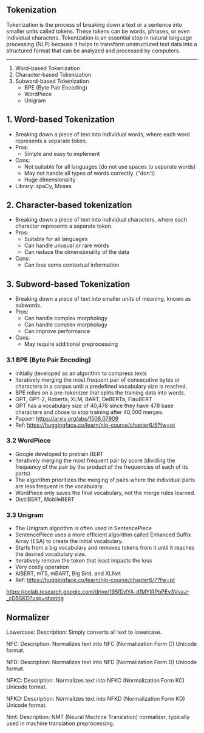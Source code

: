 ## Tokenization

Tokenization is the process of breaking down a text or a sentence into smaller units called tokens. These tokens can be words, phrases, or even individual characters. Tokenization is an essential step in natural language processing (NLP) because it helps to transform unstructured text data into a structured format that can be analyzed and processed by computers.

---

1. Word-based Tokenization
2. Character-based Tokenization
3. Subword-based Tokenization
    - BPE (Byte Pair Encoding)
    - WordPiece
    - Unigram

## 1. Word-based Tokenization

- Breaking down a piece of text into individual words, where each word represents a separate token.
- Pros:
    - Simple and easy to implement
- Cons:
    - Not suitable for all languages (do not use spaces to separate words)
    - May not handle all types of words correctly. ("don't)
    - Huge dimensionality
- Library: spaCy, Moses

## 2. Character-based tokenization

- Breaking down a piece of text into individual characters, where each character represents a separate token.
- Pros:
    - Suitable for all languages
    - Can handle unusual or rare words
    - Can reduce the dimensionality of the data
- Cons:
    - Can lose some contextual information

## 3. Subword-based Tokenization

- Breaking down a piece of text into smaller units of meaning, known as subwords.
- Pros:
    - Can handle complex morphology
    - Can handle complex morphology
    - Can improve performance
- Cons:
    - May require additional preprocessing

### 3.1 BPE (Byte Pair Encoding)

- initially developed as an algorithm to compress texts
- Iteratively merging the most frequent pair of consecutive bytes or characters in a corpus until a predefined vocabulary size is reached.
- BPE relies on a pre-tokenizer that splits the training data into words.
- GPT, GPT-2, Roberta, XLM, BART, DeBERTa, FlauBERT
- GPT has a vocabulary size of 40,478 since they have 478 base characters and chose to stop training after 40,000 merges.
- Papaer: https://arxiv.org/abs/1508.07909
- Ref: https://huggingface.co/learn/nlp-course/chapter6/5?fw=pt

### 3.2 WordPiece

- Google developed to pretrain BERT
- Iteratively merging the most frequent pair by score (dividing the frequency of the pair by the product of the frequencies of each of its parts)
- The algorithm prioritizes the merging of pairs where the individual parts are less frequent in the vocabulary.
- WordPiece only saves the final vocabulary, not the merge rules learned.
- DistilBERT, MobileBERT

### 3.3 Unigram

- The Unigram algorithm is often used in SentencePiece
- SentencePiece uses a more efficient algorithm called Enhanced Suffix Array (ESA) to create the initial vocabulary.
- Starts from a big vocabulary and removes tokens from it until it reaches the desired vocabulary size.
- Iteratively remove the token that least impacts the loss
- Very costly operation
- AlBERT, mT5, mBART, Big Bird, and XLNet
- Ref: https://huggingface.co/learn/nlp-course/chapter6/7?fw=pt

https://colab.research.google.com/drive/195fDdYA-dfMYIRPbPEv3VvaJ-_cD5SKD?usp=sharing

## Normalizer

Lowercase: Description: Simply converts all text to lowercase.

NFC: Description: Normalizes text into NFC (Normalization Form C) Unicode format.

NFD: Description: Normalizes text into NFD (Normalization Form D) Unicode format.

NFKC: Description: Normalizes text into NFKC (Normalization Form KC) Unicode format.

NFKD: Description: Normalizes text into NFKD (Normalization Form KD) Unicode format.

Nmt: Description: NMT (Neural Machine Translation) normalizer, typically used in machine translation preprocessing.


